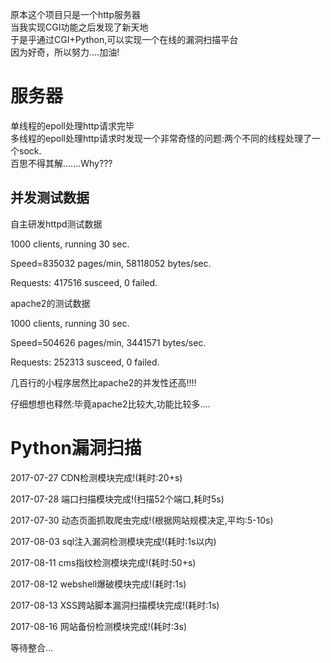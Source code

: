原本这个项目只是一个http服务器<br>
当我实现CGI功能之后发现了新天地<br>
于是乎通过CGI+Python,可以实现一个在线的漏洞扫描平台<br>
因为好奇，所以努力....加油!<br>

<h1>服务器</h1>
单线程的epoll处理http请求完毕<br>
多线程的epoll处理http请求时发现一个非常奇怪的问题:两个不同的线程处理了一个sock.<br>
百思不得其解.......Why???<br>
<h2>并发测试数据</h2>
<p>自主研发httpd测试数据</p>
<p>1000 clients, running 30 sec.</p>
<p>Speed=835032 pages/min, 58118052 bytes/sec.</p>
<p>Requests: 417516 susceed, 0 failed.</p>
<p>apache2的测试数据</p>
<p>1000 clients, running 30 sec.</p>
<p>Speed=504626 pages/min, 3441571 bytes/sec.</p>
<p>Requests: 252313 susceed, 0 failed.</p>
<p>几百行的小程序居然比apache2的并发性还高!!!!</p>
<p>仔细想想也释然:毕竟apache2比较大,功能比较多....</p>

<h1>Python漏洞扫描</h1>
<p>2017-07-27 CDN检测模块完成!(耗时:20+s)</p>
<p>2017-07-28 端口扫描模块完成!(扫描52个端口,耗时5s)</p>
<p>2017-07-30 动态页面抓取爬虫完成!(根据网站规模决定,平均:5-10s)</p>
<p>2017-08-03 sql注入漏洞检测模块完成!(耗时:1s以内)</p>
<p>2017-08-11 cms指纹检测模块完成!(耗时:50+s)</p>
<p>2017-08-12 webshell爆破模块完成!(耗时:1s)</p>
<p>2017-08-13 XSS跨站脚本漏洞扫描模块完成!(耗时:1s)</p>
<p>2017-08-16 网站备份检测模块完成!(耗时:3s)</p>
<p>等待整合...</p>
